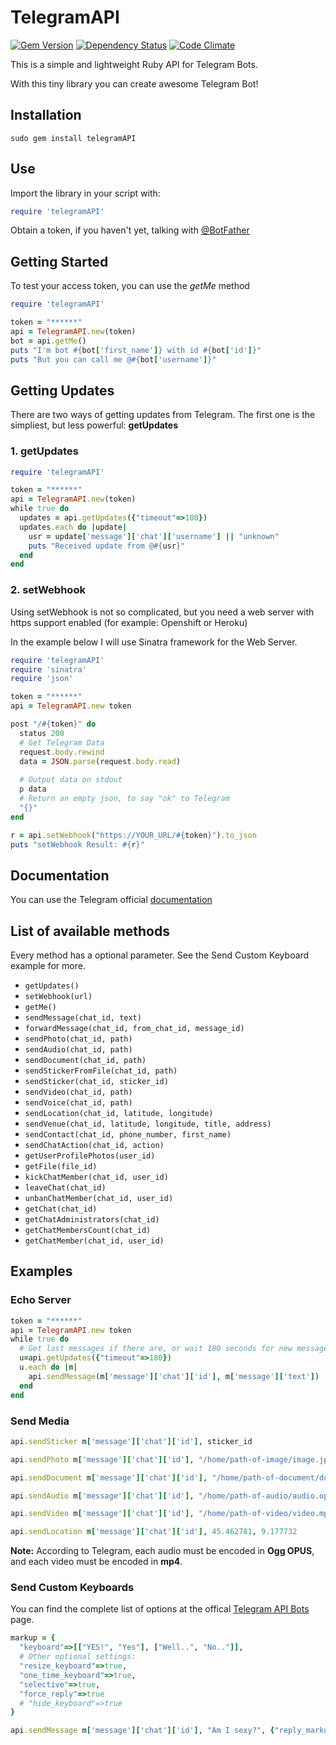 # TelegramAPI

[![Gem Version](https://badge.fury.io/rb/telegramAPI.svg)](https://badge.fury.io/rb/telegramAPI)
[![Dependency Status](https://gemnasium.com/bennesp/telegramAPI.svg)](https://gemnasium.com/bennesp/telegramAPI)
[![Code Climate](https://codeclimate.com/github/bennesp/telegramAPI/badges/gpa.svg)](https://codeclimate.com/github/bennesp/telegramAPI)

This is a simple and lightweight Ruby API for Telegram Bots.

With this tiny library you can create awesome Telegram Bot!

## Installation

```
sudo gem install telegramAPI
```

## Use

Import the library in your script with:

```ruby
require 'telegramAPI'
```

Obtain a token, if you haven't yet, talking with [@BotFather](https://telegram.me/botfather)

## Getting Started

To test your access token, you can use the *getMe* method
```ruby
require 'telegramAPI'

token = "******"
api = TelegramAPI.new(token)
bot = api.getMe()
puts "I'm bot #{bot['first_name']} with id #{bot['id']}"
puts "But you can call me @#{bot['username']}"
```

## Getting Updates

There are two ways of getting updates from Telegram.
The first one is the simpliest, but less powerful: **getUpdates**

### 1. getUpdates

```ruby
require 'telegramAPI'

token = "******"
api = TelegramAPI.new(token)
while true do
  updates = api.getUpdates({"timeout"=>180})
  updates.each do |update|
    usr = update['message']['chat']['username'] || "unknown"
    puts "Received update from @#{usr}"
  end
end
```

### 2. setWebhook

Using setWebhook is not so complicated, but you need a web server with https support enabled (for example: Openshift or Heroku)

In the example below I will use Sinatra framework for the Web Server.

```ruby
require 'telegramAPI'
require 'sinatra'
require 'json'

token = "******"
api = TelegramAPI.new token

post "/#{token}" do
  status 200
  # Get Telegram Data
  request.body.rewind
  data = JSON.parse(request.body.read)
  
  # Output data on stdout
  p data
  # Return an empty json, to say "ok" to Telegram
  "{}"
end

r = api.setWebhook("https://YOUR_URL/#{token}").to_json
puts "setWebhook Result: #{r}" 
```


## Documentation

You can use the Telegram official [documentation](https://core.telegram.org/bots/api#available-methods)

## List of available methods

Every method has a optional parameter. See the Send Custom Keyboard example for more.

 * ```getUpdates()```
 * ```setWebhook(url)```
 * ```getMe()```
 * ```sendMessage(chat_id, text)```
 * ```forwardMessage(chat_id, from_chat_id, message_id)```
 * ```sendPhoto(chat_id, path)```
 * ```sendAudio(chat_id, path)```
 * ```sendDocument(chat_id, path)```
 * ```sendStickerFromFile(chat_id, path)```
 * ```sendSticker(chat_id, sticker_id)```
 * ```sendVideo(chat_id, path)```
 * ```sendVoice(chat_id, path)```
 * ```sendLocation(chat_id, latitude, longitude)```
 * ```sendVenue(chat_id, latitude, longitude, title, address)```
 * ```sendContact(chat_id, phone_number, first_name)```
 * ```sendChatAction(chat_id, action)```
 * ```getUserProfilePhotos(user_id)```
 * ```getFile(file_id)```
 * ```kickChatMember(chat_id, user_id)```
 * ```leaveChat(chat_id)```
 * ```unbanChatMember(chat_id, user_id)```
 * ```getChat(chat_id)```
 * ```getChatAdministrators(chat_id)```
 * ```getChatMembersCount(chat_id)```
 * ```getChatMember(chat_id, user_id)```

## Examples

### Echo Server

```ruby
token = "******"
api = TelegramAPI.new token
while true do
  # Get last messages if there are, or wait 180 seconds for new messages
  u=api.getUpdates({"timeout"=>180})
  u.each do |m|
    api.sendMessage(m['message']['chat']['id'], m['message']['text'])
  end
end
```

### Send Media

```ruby
api.sendSticker m['message']['chat']['id'], sticker_id

api.sendPhoto m['message']['chat']['id'], "/home/path-of-image/image.jpg"

api.sendDocument m['message']['chat']['id'], "/home/path-of-document/doc.gif"

api.sendAudio m['message']['chat']['id'], "/home/path-of-audio/audio.opus"

api.sendVideo m['message']['chat']['id'], "/home/path-of-video/video.mp4"

api.sendLocation m['message']['chat']['id'], 45.462781, 9.177732
```
**Note:** According to Telegram, each audio must be encoded in **Ogg OPUS**, and each video must be encoded in **mp4**.

### Send Custom Keyboards

You can find the complete list of options at the offical [Telegram API Bots](https://core.telegram.org/bots/api#replykeyboardhide) page.

```ruby
markup = {
  "keyboard"=>[["YES!", "Yes"], ["Well..", "No.."]],
  # Other optional settings:
  "resize_keyboard"=>true,
  "one_time_keyboard"=>true,
  "selective"=>true,
  "force_reply"=>true
  # "hide_keyboard"=>true
}

api.sendMessage m['message']['chat']['id'], "Am I sexy?", {"reply_markup"=>markup}
```

